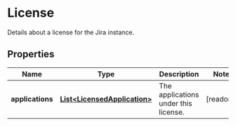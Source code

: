

# License

Details about a license for the Jira instance.

## Properties

| Name | Type | Description | Notes |
|------------ | ------------- | ------------- | -------------|
|**applications** | [**List&lt;LicensedApplication&gt;**](LicensedApplication.md) | The applications under this license. |  [readonly] |



